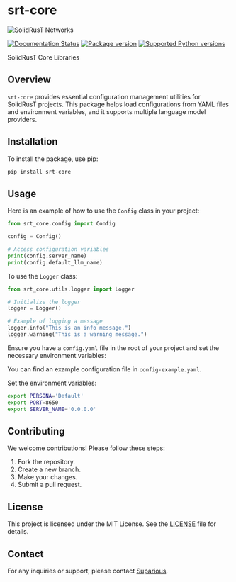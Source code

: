 # srt-core

![SolidRusT Networks](https://solidrust.net/images/android-chrome-192x192.png)

[![Documentation Status](https://readthedocs.org/projects/srt-core/badge/?color=%2334D058&?version=latest)](https://srt-core.readthedocs.io/en/latest/?badge=latest) [![Package version](https://img.shields.io/pypi/v/srt-core?color=%2334D058&label=pypi%20package)](https://pypi.org/project/srt-core) [![Supported Python versions](https://img.shields.io/pypi/pyversions/srt-core.svg?color=%2334D058)](https://pypi.org/project/srt-core)

SolidRusT Core Libraries

## Overview

`srt-core` provides essential configuration management utilities for SolidRusT projects. This package helps load configurations from YAML files and environment variables, and it supports multiple language model providers.

## Installation

To install the package, use pip:

```sh
pip install srt-core
```

## Usage

Here is an example of how to use the `Config` class in your project:

```python
from srt_core.config import Config

config = Config()

# Access configuration variables
print(config.server_name)
print(config.default_llm_name)
```

To use the `Logger` class:

```python
from srt_core.utils.logger import Logger

# Initialize the logger
logger = Logger()

# Example of logging a message
logger.info("This is an info message.")
logger.warning("This is a warning message.")
```

Ensure you have a `config.yaml` file in the root of your project and set the necessary environment variables:

You can find an example configuration file in `config-example.yaml`.

Set the environment variables:

```sh
export PERSONA='Default'
export PORT=8650
export SERVER_NAME='0.0.0.0'
```

## Contributing

We welcome contributions! Please follow these steps:

1. Fork the repository.
2. Create a new branch.
3. Make your changes.
4. Submit a pull request.

## License

This project is licensed under the MIT License. See the [LICENSE](LICENSE) file for details.

## Contact

For any inquiries or support, please contact [Suparious](mailto:suparious@solidrust.net).
